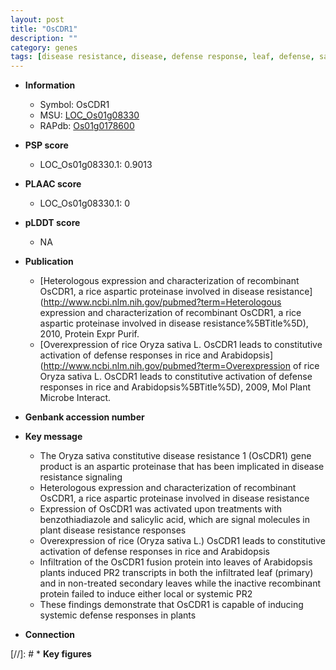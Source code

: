 ```yaml
---
layout: post
title: "OsCDR1"
description: ""
category: genes
tags: [disease resistance, disease, defense response, leaf, defense, salicylic acid]
---
```


* **Information**  
    + Symbol: OsCDR1  
    + MSU: [LOC_Os01g08330](http://rice.plantbiology.msu.edu/cgi-bin/ORF_infopage.cgi?orf=LOC_Os01g08330)  
    + RAPdb: [Os01g0178600](http://rapdb.dna.affrc.go.jp/viewer/gbrowse_details/irgsp1?name=Os01g0178600)  

* **PSP score**  
    + LOC_Os01g08330.1: 0.9013 

* **PLAAC score**  
    + LOC_Os01g08330.1: 0 

* **pLDDT score**
    + NA


* **Publication**  
    + [Heterologous expression and characterization of recombinant OsCDR1, a rice aspartic proteinase involved in disease resistance](http://www.ncbi.nlm.nih.gov/pubmed?term=Heterologous expression and characterization of recombinant OsCDR1, a rice aspartic proteinase involved in disease resistance%5BTitle%5D), 2010, Protein Expr Purif.
    + [Overexpression of rice Oryza sativa L. OsCDR1 leads to constitutive activation of defense responses in rice and Arabidopsis](http://www.ncbi.nlm.nih.gov/pubmed?term=Overexpression of rice Oryza sativa L. OsCDR1 leads to constitutive activation of defense responses in rice and Arabidopsis%5BTitle%5D), 2009, Mol Plant Microbe Interact.

* **Genbank accession number**  

* **Key message**  
    + The Oryza sativa constitutive disease resistance 1 (OsCDR1) gene product is an aspartic proteinase that has been implicated in disease resistance signaling
    + Heterologous expression and characterization of recombinant OsCDR1, a rice aspartic proteinase involved in disease resistance
    + Expression of OsCDR1 was activated upon treatments with benzothiadiazole and salicylic acid, which are signal molecules in plant disease resistance responses
    + Overexpression of rice (Oryza sativa L.) OsCDR1 leads to constitutive activation of defense responses in rice and Arabidopsis
    + Infiltration of the OsCDR1 fusion protein into leaves of Arabidopsis plants induced PR2 transcripts in both the infiltrated leaf (primary) and in non-treated secondary leaves while the inactive recombinant protein failed to induce either local or systemic PR2
    + These findings demonstrate that OsCDR1 is capable of inducing systemic defense responses in plants

* **Connection**  

[//]: # * **Key figures**  


